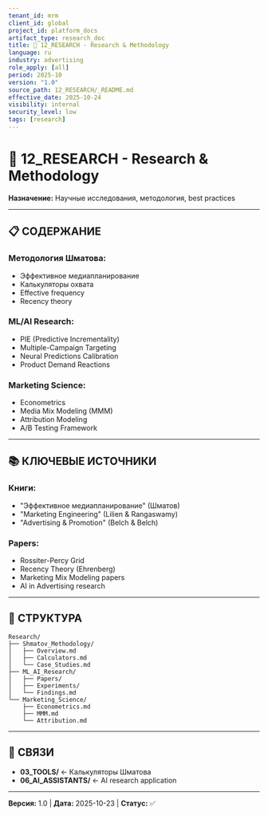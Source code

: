 ```yaml
---
tenant_id: mrm
client_id: global
project_id: platform_docs
artifact_type: research_doc
title: 🔬 12_RESEARCH - Research & Methodology
language: ru
industry: advertising
role_apply: [all]
period: 2025-10
version: "1.0"
source_path: 12_RESEARCH/_README.md
effective_date: 2025-10-24
visibility: internal
security_level: low
tags: [research]
---
```


# 🔬 12_RESEARCH - Research & Methodology

**Назначение:** Научные исследования, методология, best practices

---

## 📋 СОДЕРЖАНИЕ

### Методология Шматова:
- Эффективное медиапланирование
- Калькуляторы охвата
- Effective frequency
- Recency theory

### ML/AI Research:
- PIE (Predictive Incrementality)
- Multiple-Campaign Targeting
- Neural Predictions Calibration
- Product Demand Reactions

### Marketing Science:
- Econometrics
- Media Mix Modeling (MMM)
- Attribution Modeling
- A/B Testing Framework

---

## 📚 КЛЮЧЕВЫЕ ИСТОЧНИКИ

### Книги:
- "Эффективное медиапланирование" (Шматов)
- "Marketing Engineering" (Lilien & Rangaswamy)
- "Advertising & Promotion" (Belch & Belch)

### Papers:
- Rossiter-Percy Grid
- Recency Theory (Ehrenberg)
- Marketing Mix Modeling papers
- AI in Advertising research

---

## 📁 СТРУКТУРА

```
Research/
├── Shmatov_Methodology/
│   ├── Overview.md
│   ├── Calculators.md
│   └── Case_Studies.md
├── ML_AI_Research/
│   ├── Papers/
│   ├── Experiments/
│   └── Findings.md
└── Marketing_Science/
    ├── Econometrics.md
    ├── MMM.md
    └── Attribution.md
```

---

## 🔗 СВЯЗИ

- **03_TOOLS/** ← Калькуляторы Шматова
- **06_AI_ASSISTANTS/** ← AI research application

---

**Версия:** 1.0 | **Дата:** 2025-10-23 | **Статус:** ✅


